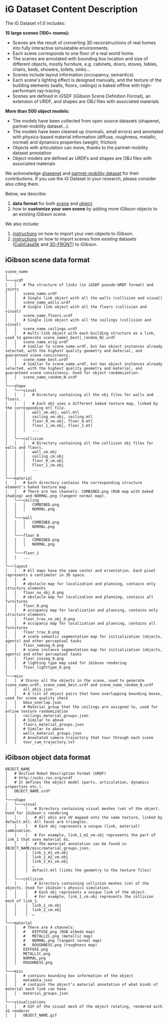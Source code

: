 # iG Dataset Content Description

The iG Dataset v1.0 includes:

**15 large scenes (100+ rooms):**
- Scenes are the result of converting 3D reconstructions of real homes into fully interactive simulatable environments. 
- Each scene corresponds to one floor of a real world home. 
- The scenes are annotated with bounding box location and size of different objects, mostly furniture, e.g. cabinets, doors, stoves, tables, chairs, beds, showers, toilets, sinks...
- Scenes include layout information (occupancy, semantics)
- Each scene's lighting effect is designed manually, and the texture of the building elements (walls, floors, ceilings) is baked offline with high-performant ray-tracing
- Scenes are defined in iGSDF (iGibson Scene Definition Format), an extension of URDF, and shapes are OBJ files with associated materials

**More than 500 object models:**
- The models have been collected from open source datasets (shapenet, partnet-mobility dataset...).
- The models have been cleaned up (normals, small errors) and annotated with physics-based material information (diffuse, roughness, metallic, normal) and dynamics properties (weight, friction)
- Objects with articulation can move, thanks to the partnet-mobility dataset annotation
- Object models are defined as URDFs and shapes are OBJ files with associated materials

We acknowledge [shapenet](https://www.shapenet.org/) and [partnet-mobility dataset](https://sapien.ucsd.edu/browse) for their contributions. If you use the iG Dataset in your research, please consider also citing them.

Below, we describe:
1. **data format** for both [scene](#igibson-scene-data-format) and [object](#igibson-object-data-format).
2. how to **customize your own scene** by adding more iGibson objects to an existing iGibson scene.

We also include:
1. [instructions](ext_object) on how to import your own objects to iGibson.
2. [instructions](ext_scene) on how to import scenes from existing datasets ([CubiCasa5k](https://github.com/CubiCasa/CubiCasa5k) and [3D-FRONT](https://tianchi.aliyun.com/specials/promotion/alibaba-3d-scene-dataset)) to iGibson.

## iGibson scene data format

```
scene_name
│
└───urdf
│   │   # The structure of links (in iGSDF pseudo-URDF format) and joints
│   │   scene_name.urdf
│   │   # Single link object with all the walls (collision and visual)
│   │   scene_name_walls.urdf
│   │   # Single link object with all the floors (collision and visual)
│   │   scene_name_floors.urdf
│   │   # Single link object with all the ceilings (collision and visual)
│   │   scene_name_ceilings.urdf
│   │   # multi-link object with each building structure as a link, used to generate scene_name{_best|_random_N}.urdf
│   │   scene_name_orig.urdf
│   │   # Similar to scene_name.urdf, but has object instances already selected, with the highest quality geometry and material, and guaranteed scene consistency.
│   │   scene_name_best.urdf
│   │   # Similar to scene_name.urdf, but has object instances already selected, with the highest quality geometry and material, and guaranteed scene consistency. Used for object randomization.
│   │   scene_name_random_N.urdf
│
└───shape
│   └───visual
│   │   │   # Directory containing all the obj files for walls and floors. 
│   │   │   # Each obj uses a different baked texture map, linked by the corresponding mtl file. 
│   │   │   wall_vm.obj, wall.mtl
│   │   │   ceiling_vm.obj, ceiling.mtl
│   │   │   floor_0_vm.obj, floor_0.mtl
│   │   │   floor_1_vm.obj, floor_1.mtl
│   │   │   ...
│   │ 
│   └───collision
│   │   │   # Directory containing all the collision obj files for walls and floors. 
│   │   │   wall_cm.obj
│   │   │   ceiling_cm.obj
│   │   │   floor_0_cm.obj
│   │   │   Floor_1_cm.obj
│   │   │   ...
│   │ 
└───material
│   │   # Each directory contains the corresponding structure element’s baked texture map. 
│   │   # There are two channels: COMBINED.png (RGB map with baked shading) and NORMAL.png (tangent normal map).
│   └───ceiling
│   │   │   COMBINED.png
│   │   │   NORMAL.png
│   │ 
│   └───wall
│   │   │   COMBINED.png
│   │   │   NORMAL.png
│   │ 
│   └───floor_0
│   │   │   COMBINED.png
│   │   │   NORMAL.png
│   │ 
│   └───floor_1
│   │   ...
│
└───layout
│   │   # All maps have the same center and orientation. Each pixel represents a centimeter in 3D space.
│   │   #
│   │   # obstacle map for localization and planning, contains only structure elements
│   │   floor_no_obj_0.png
│   │   # obstacle map for localization and planning, contains all furnitures
│   │   floor_0.png
│   │   # occupancy map for localization and planning, contains only structure elements
│   │   floor_trav_no_obj_0.png
│   │   # occupancy map for localization and planning, contains all furnitures
│   │   floor_trav_0.png
│   │   # scene semantic segmentation map for initialization (objects, agents) and other perceptual tasks
│   │   floor_semseg_0.png
│   │   # scene instance segmentation map for initialization (objects, agents) and other perceptual tasks
│   │   floor_insseg_0.png
│   │   # lighting type map used for iGibson rendering
│   │   floor_lighttype_0.png
│ 
└───misc
│   │  # Stores all the objects in the scene, used to generate scene_name.urdf, scene_name_best.urdf and scene_name_random_N.urdf
│   │   all_objs.json
│   │   # A list of object pairs that have overlapping bounding boxes, used for scene quality check
│   │   bbox_overlap.json
│   │   # Material group that the ceilings are assigned to, used for online texture randomization
│   │   ceilings_material_groups.json
│   │   # Similar to above
│   │   floors_material_groups.json
│   │   # Similar to above
│   │   walls_material_groups.json
│   │   # Annotated camera trajectory that tour through each scene 
│   │   tour_cam_trajectory.txt 
```

## iGibson object data format

```
OBJECT_NAME
│   # Unified Robot Description Format (URDF)
│   # http://wiki.ros.org/urdf
│   # It defines the object model (parts, articulation, dynamics properties etc.).
│   OBJECT_NAME.urdf 
│
└───shape
│   └───visual 
│   │    │   # Directory containing visual meshes (vm) of the object. Used for iGibson's rendering
│   │    │   # All objs are UV mapped onto the same texture, linked by default.mtl. All faces are triangles.
│   │    │   # Each obj represents a unique (link, material) combination.
│   │    │   # For example, link_1_m1_vm.obj represents the part of link_1 that uses material m1. 
│   │    │   # The material annotation can be found in OBJECT_NAME/misc/material_groups.json.
│   │    │  link_1_m1_vm.obj
│   │    │  link_1_m2_vm.obj
│   │    │  link_2_m1_vm.obj
│   │    │  …
│   │    │  default.mtl (links the geometry to the texture files)
│   │ 
│   └───collision
│   │    │   # Directory containing collision meshes (cm) of the objects. Used for iGibson's physics simulation.
│   │    │   # Each obj represents a unique link of the object.
│   │    │   # For example, link_1_cm.obj represents the collision mesh of link_1. 
│   │    │  link_1_cm.obj
│   │    │  link_2_cm.obj
│   │    │  …
│
└───material
│   │   # There are 4 channels:
│   │   # 	DIFFUSE.png (RGB albedo map)
│   │   # 	METALLIC.png (metallic map)
│   │   # 	NORMAL.png (tangent normal map)
│   │   # 	ROUGHNESS.png (roughness map)
│   │   DIFFUSE.png
│   │   METALLIC.png	
│   │   NORMAL.png
│   │   ROUGHNESS.png
│
└───misc
│   │   # contains bounding box information of the object
│   │   metadata.json
│   │   # contains the object’s material annotation of what kinds of material each link can have.
│   │   material_groups.json 
│
└───visualizations
│   │   # GIF of the visual mesh of the object rotating, rendered with iG renderer
│   │   OBJECT_NAME.gif
```
